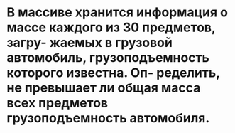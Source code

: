 # В массиве хранится информация о массе каждого из 30 предметов, загру- жаемых в грузовой автомобиль, грузоподъемность которого известна. Оп- ределить, не превышает ли общая масса всех предметов грузоподъемность автомобиля.